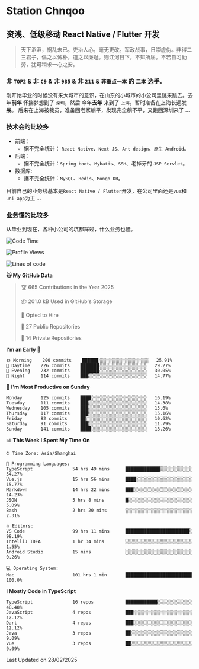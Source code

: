 # Station Chnqoo

## 资浅、低级移动 React Native / Flutter 开发

> 天下滔滔，祸乱未已。吏治人心，毫无更改。军政战事，日崇虚伪。非得二三君子，倡之以诚朴，道之以廉耻。则江河日下，不知所届。不若自习勤劳，犹可稍求一心之安。

### 非 `TOP2` & 非 `C9` & 非 `985` & 非 `211` & `非重点一本` 的 `二本` 选手。

刚开始毕业的时候没有来大城市的意识，在山东的小城市的小公司里跳来跳去。~~去年~~**前年** 怀揣梦想到了 `深圳`，然后 ~~今年~~**去年** 来到了 `上海`。~~暂时准备在上海长远发展~~。
后来在上海被裁员，准备回老家躺平，发现完全躺不平，又跑回深圳来了 ...

### 技术会的比较多

- 前端：
  - 据不完全统计： `React Native`、`Next JS`、`Ant design`、`原生 Android`。
- 后端：
  - 据不完全统计：`Spring boot`、`Mybatis`、`SSH`、老掉牙的 `JSP Servlet`。
- 数据库:
  - 据不完全统计：`MySQL`、`Redis`、`Mongo DB`。

目前自己的业务线基本是`React Native / Flutter`开发，在公司里面还是`vue`和`uni-app`为主 ...

### 业务懂的比较多

从毕业到现在，各种小公司的坑都踩过，什么业务也懂。

<!--START_SECTION:waka-->
![Code Time](http://img.shields.io/badge/Code%20Time-7%2C790%20hrs%2029%20mins-blue)

![Profile Views](http://img.shields.io/badge/Profile%20Views-0-blue)

![Lines of code](https://img.shields.io/badge/From%20Hello%20World%20I%27ve%20Written-285%20Thousand%20lines%20of%20code-blue)

**🐱 My GitHub Data** 

> 🏆 665 Contributions in the Year 2025
 > 
> 📦 201.0 kB Used in GitHub's Storage 
 > 
> 💼 Opted to Hire
 > 
> 📜 27 Public Repositories 
 > 
> 🔑 14 Private Repositories  
 > 
**I'm an Early 🐤** 

```text
🌞 Morning    200 commits    ██████░░░░░░░░░░░░░░░░░░░   25.91% 
🌆 Daytime    226 commits    ███████░░░░░░░░░░░░░░░░░░   29.27% 
🌃 Evening    232 commits    ███████░░░░░░░░░░░░░░░░░░   30.05% 
🌙 Night      114 commits    ███░░░░░░░░░░░░░░░░░░░░░░   14.77%

```
📅 **I'm Most Productive on Sunday** 

```text
Monday       125 commits    ████░░░░░░░░░░░░░░░░░░░░░   16.19% 
Tuesday      111 commits    ███░░░░░░░░░░░░░░░░░░░░░░   14.38% 
Wednesday    105 commits    ███░░░░░░░░░░░░░░░░░░░░░░   13.6% 
Thursday     117 commits    ███░░░░░░░░░░░░░░░░░░░░░░   15.16% 
Friday       82 commits     ██░░░░░░░░░░░░░░░░░░░░░░░   10.62% 
Saturday     91 commits     ███░░░░░░░░░░░░░░░░░░░░░░   11.79% 
Sunday       141 commits    ████░░░░░░░░░░░░░░░░░░░░░   18.26%

```


📊 **This Week I Spent My Time On** 

```text
⌚︎ Time Zone: Asia/Shanghai

💬 Programming Languages: 
TypeScript               54 hrs 49 mins      █████████████░░░░░░░░░░░░   54.27% 
Vue.js                   15 hrs 56 mins      ████░░░░░░░░░░░░░░░░░░░░░   15.77% 
Markdown                 14 hrs 22 mins      ███░░░░░░░░░░░░░░░░░░░░░░   14.23% 
JSON                     5 hrs 8 mins        █░░░░░░░░░░░░░░░░░░░░░░░░   5.09% 
Bash                     2 hrs 20 mins       ░░░░░░░░░░░░░░░░░░░░░░░░░   2.31%

🔥 Editors: 
VS Code                  99 hrs 11 mins      ████████████████████████░   98.19% 
IntelliJ IDEA            1 hr 34 mins        ░░░░░░░░░░░░░░░░░░░░░░░░░   1.55% 
Android Studio           15 mins             ░░░░░░░░░░░░░░░░░░░░░░░░░   0.26%

💻 Operating System: 
Mac                      101 hrs 1 min       █████████████████████████   100.0%

```

**I Mostly Code in TypeScript** 

```text
TypeScript               16 repos            ████████████░░░░░░░░░░░░░   48.48% 
JavaScript               4 repos             ███░░░░░░░░░░░░░░░░░░░░░░   12.12% 
Dart                     4 repos             ███░░░░░░░░░░░░░░░░░░░░░░   12.12% 
Java                     3 repos             ██░░░░░░░░░░░░░░░░░░░░░░░   9.09% 
Vue                      3 repos             ██░░░░░░░░░░░░░░░░░░░░░░░   9.09%

```



 Last Updated on 28/02/2025
<!--END_SECTION:waka-->

<!---
ChenqiaoStation/ChenqiaoStation is a ✨ special ✨ repository because its `README.md` (this file) appears on your GitHub profile.
You can click the Preview link to take a look at your changes.
--->
